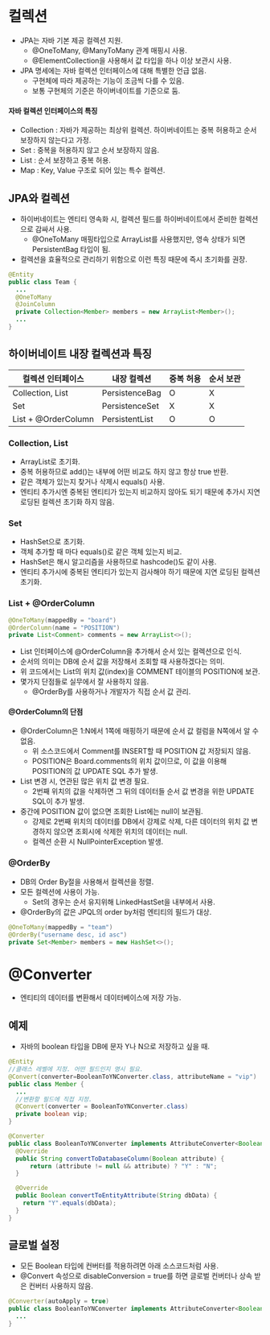 # 컬렉션

* JPA는 자바 기본 제공 컬렉션 지원.
  * @OneToMany, @ManyToMany 관계 매핑시 사용.
  * @ElementCollection을 사용해서 값 타입을 하나 이상 보관시 사용.
* JPA 명세에는 자바 컬렉션 인터페이스에 대해 특별한 언급 없음.
  * 구현체에 따라 제공하는 기능이 조금씩 다를 수 있음.
  * 보통 구현체의 기준은 하이버네이트를 기준으로 둠.

#### 자바 컬렉션 인터페이스의 특징

* Collection : 자바가 제공하는 최상위 컬렉션. 하이버네이트는 중복 허용하고 순서 보장하지 않는다고 가정.
* Set : 중복을 허용하지 않고 순서 보장하지 않음.
* List : 순서 보장하고 중복 허용.
* Map : Key, Value 구조로 되어 있는 특수 컬렉션.

## JPA와 컬렉션

* 하이버네이트는 엔티티 영속화 시, 컬렉션 필드를 하이버네이트에서 준비한 컬렉션으로 감싸서 사용.
  * @OneToMany 매핑타입으로 ArrayList를 사용했지만, 영속 상태가 되면 PersistentBag 타입이 됨.
* 컬렉션을 효율적으로 관리하기 위함으로 이런 특징 때문에 즉시 초기화를 권장.

```java
@Entity
public class Team {
  ...
  @OneToMany
  @JoinColumn
  private Collection<Member> members = new ArrayList<Member>();
  ...
}
```

## 하이버네이트 내장 컬렉션과 특징

|컬렉션 인터페이스|내장 컬렉션|중복 허용|순서 보관|
|---|---|---|---|
|Collection, List|PersistenceBag|O|X|
|Set|PersistenceSet|X|X|
|List + @OrderColumn|PersistentList|O|O|

### Collection, List

* ArrayList로 초기화.
* 중복 허용하므로 add()는 내부에 어떤 비교도 하지 않고 항상 true 반환.
* 같은 객체가 있는지 찾거나 삭제시 equals() 사용.
* 엔티티 추가시엔 중복된 엔티티가 있는지 비교하지 않아도 되기 때문에 추가시 지연 로딩된 컬렉션 초기화 하지 않음.

### Set

* HashSet으로 초기화.
* 객체 추가할 때 마다 equals()로 같은 객체 있는지 비교.
* HashSet은 해시 알고리즘을 사용하므로 hashcode()도 같이 사용.
* 엔티티 추가시에 중복된 엔티티가 있는지 검사해야 하기 때문에 지연 로딩된 컬렉션 초기화.

### List + @OrderColumn

```java
@OneToMany(mappedBy = "board")
@OrderColumn(name = "POSITION")
private List<Comment> comments = new ArrayList<>();
```

* List 인터페이스에 @OrderColumn을 추가해서 순서 있는 컬렉션으로 인식.
* 순서의 의미는 DB에 순서 값을 저장해서 조회할 때 사용하겠다는 의미.
* 위 코드에서는 List의 위치 값(index)을 COMMENT 테이블의 POSITION에 보관.
* 몇가지 단점들로 실무에서 잘 사용하지 않음.
  * @OrderBy를 사용하거나 개발자가 직접 순서 값 관리.

#### @OrderColumn의 단점

* @OrderColumn은 1:N에서 1쪽에 매핑하기 때문에 순서 값 컬럼을 N쪽에서 알 수 없음.
  * 위 소스코드에서 Comment를 INSERT할 때 POSITION 값 저장되지 않음.
  * POSITION은 Board.comments의 위치 값이므로, 이 값을 이용해 POSITION의 값 UPDATE SQL 추가 발생.
* List 변경 시, 연관된 많은 위치 값 변경 필요.
  * 2번째 위치의 값을 삭제하면 그 뒤의 데이터들 순서 값 변경을 위한 UPDATE SQL이 추가 발생.
* 중간에 POSITION 값이 없으면 조회한 List에는 null이 보관됨.
  * 강제로 2번째 위치의 데이터를 DB에서 강제로 삭제, 다른 데이터의 위치 값 변경하지 않으면 조회시에 삭제한 위치의 데이터는 null.
  * 컬렉션 순환 시 NullPointerException 발생.

### @OrderBy

* DB의 Order By절을 사용해서 컬렉션을 정렬.
* 모든 컬렉션에 사용이 가능.
  * Set의 경우는 순서 유지위해 LinkedHastSet을 내부에서 사용.
* @OrderBy의 값은 JPQL의 order by처럼 엔티티의 필드가 대상.

```java
@OneToMany(mappedBy = "team")
@OrderBy("username desc, id asc")
private Set<Member> members = new HashSet<>();
```

# @Converter

* 엔티티의 데이터를 변환해서 데이터베이스에 저장 가능.

## 예제

* 자바의 boolean 타입을 DB에 문자 Y나 N으로 저장하고 싶을 때.

```java
@Entity
//클래스 레벨에 지정. 어떤 필드인지 명시 필요.
@Convert(converter=BooleanToYNConverter.class, attributeName = "vip")
public class Member {
  ...
  //변환할 필드에 직접 지정.
  @Convert(converter = BooleanToYNConverter.class)
  private boolean vip;
}

@Converter
public class BooleanToYNConverter implements AttributeConverter<Boolean, String> {
  @Override
  public String convertToDatabaseColumn(Boolean attribute) {
      return (attribute != null && attribute) ? "Y" : "N";
  }

  @Override
  public Boolean convertToEntityAttribute(String dbData) {
    return "Y".equals(dbData);
  }
}
```

## 글로벌 설정

* 모든 Boolean 타입에 컨버터를 적용하려면 아래 소스코드처럼 사용.
* @Convert 속성으로 disableConversion = true를 하면 글로벌 컨버터나 상속 받은 컨버터 사용하지 않음. 

```java
@Converter(autoApply = true)
public class BooleanToYNConverter implements AttributeConverter<Boolean, String> {
  ...
}
```
